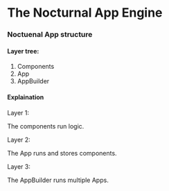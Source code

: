 # The Nocturnal App Engine

### Noctuenal App structure

#### Layer tree:

1. Components
2. App
3. AppBuilder


#### Explaination

Layer 1:

The components run logic.

Layer 2:

The App runs and stores components.

Layer 3:

The AppBuilder runs multiple Apps.